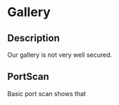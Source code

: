 
# Gallery

## Description
Our gallery is not very well secured.



## PortScan

Basic port scan shows that